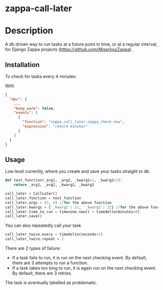 # zappa-call-later

# Description
A db driven way to run tasks at a future point in time, or at a regular interval, for Django Zappa projects (https://github.com/Miserlou/Zappa).

## Installation

To check for tasks every 4 minutes:

With 
```json
{
  "dev": {
    ...
    "keep_warm": false,
    "events": [
      {
        "function": "zappa_call_later.zappa_check.now",
        "expression": "rate(4 minute)"
      }
    ]
  }
}
```
## Usage
Low level currently, where you create and save your tasks straight to db.

```python
def test_function(_arg1, _arg2, _kwarg1=1, _kwarg2=2):
    return _arg1, _arg2, _kwarg1, _kwarg2

call_later = CallLater()
call_later.function = test_function
call_later.args = (3, 4) //for the above function
call_later.kwargs = {'_kwarg1': 11, '_kwarg2': 22} //for the above function
call_later.time_to_run = timezone.now() + timedelta(minutes=8)
call_later.save()
```

You can also repeatedly call your task 
```python
call_later_twice.every = timedelta(seconds=1)
call_later_twice.repeat = 2
```

There are 2 types of failure:
- If a task fails to run, it is run on the next checking event. By default, there are 3 attempts to run a function.
- If a task takes too long to run, it is again run on the next checking event. By default, there are 3 retries.

The task is eventually labelled as problematic.
